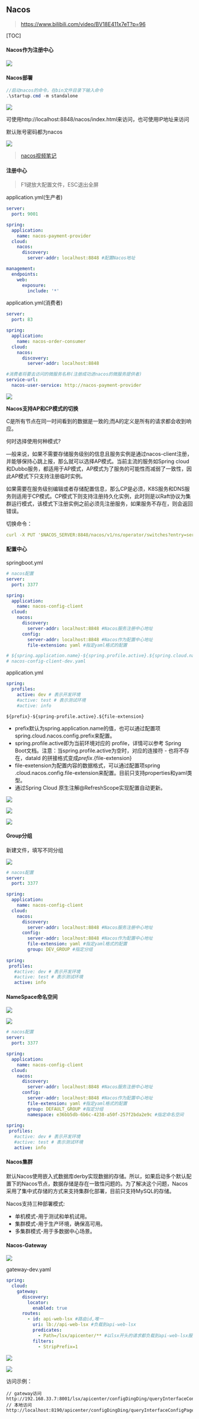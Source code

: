 ## Nacos

> https://www.bilibili.com/video/BV18E411x7eT?p=96

[TOC]

#### Nacos作为注册中心

![](https://note.youdao.com/yws/api/personal/file/2A557901FC8640AFA14D01D150CDA045?method=download&shareKey=5486226e97c723f07f2ca2c77bce189e)

#### Nacos部署

```java
//启动nacos的命令，在bin文件目录下输入命令
.\startup.cmd -m standalone
```

![](https://note.youdao.com/yws/api/personal/file/93F3965B1B6D4E5D870E417A47089C81?method=download&shareKey=796472ddaec6f0f7d3ed0e0928052712)

可使用http://localhost:8848/nacos/index.html来访问，也可使用IP地址来访问

默认账号密码都为nacos

![](https://note.youdao.com/yws/api/personal/file/84452643E82C4106BC8FDE9D755C06DC?method=download&shareKey=1d7fdd68fffd48c73819c8dc9c36d11e)

> [nacos视频笔记](https://blog.csdn.net/u011863024/article/details/114298282)

#### 注册中心

> F1键放大配置文件，ESC退出全屏

application.yml(生产者)

```yml
server:
  port: 9001

spring:
  application:
    name: nacos-payment-provider
  cloud:
    nacos:
      discovery:
        server-addr: localhost:8848 #配置Nacos地址

management:
  endpoints:
    web:
      exposure:
        include: '*'
```

application.yml(消费者)

```yml
server:
  port: 83

spring:
  application:
    name: nacos-order-consumer
  cloud:
    nacos:
      discovery:
        server-addr: localhost:8848

#消费者将要去访问的微服务名称(注册成功进nacos的微服务提供者)
service-url:
  nacos-user-service: http://nacos-payment-provider
```

![](https://note.youdao.com/yws/api/personal/file/A4E130F27E0740D7996DC6E7DF82C785?method=download&shareKey=3cff6e5c7a3c8218dd836f997037545a)

**Nacos支持AP和CP模式的切换**

C是所有节点在同一时间看到的数据是一致的;而A的定义是所有的请求都会收到响应。

何时选择使用何种模式?

—般来说，如果不需要存储服务级别的信息且服务实例是通过nacos-client注册，并能够保持心跳上报，那么就可以选择AP模式。当前主流的服务如Spring cloud和Dubbo服务，都适用于AP模式，AP模式为了服务的可能性而减弱了一致性，因此AP模式下只支持注册临时实例。

如果需要在服务级别编辑或者存储配置信息，那么CP是必须，K8S服务和DNS服务则适用于CP模式。CP模式下则支持注册持久化实例，此时则是以Raft协议为集群运行模式，该模式下注册实例之前必须先注册服务，如果服务不存在，则会返回错误。

切换命令：

```yml
curl -X PUT '$NACOS_SERVER:8848/nacos/v1/ns/operator/switches?entry=serverMode&value=CP
```

#### 配置中心

springboot.yml

```yml
# nacos配置
server:
  port: 3377

spring:
  application:
    name: nacos-config-client
  cloud:
    nacos:
      discovery:
        server-addr: localhost:8848 #Nacos服务注册中心地址
      config:
        server-addr: localhost:8848 #Nacos作为配置中心地址
        file-extension: yaml #指定yaml格式的配置

# ${spring.application.name}-${spring.profile.active}.${spring.cloud.nacos.config.file-extension}
# nacos-config-client-dev.yaml
```

application.yml

```yml
spring:
  profiles:
    active: dev # 表示开发环境
    #active: test # 表示测试环境
    #active: info
```

```
${prefix}-${spring-profile.active}.${file-extension}
```

- prefix默认为spring.application.name的值，也可以通过配置项spring.cloud.nacos.config.prefix来配置。
- spring.profile.active即为当前环境对应的 profile，详情可以参考 Spring Boot文档。注意：当spring.profile.active为空时，对应的连接符 - 也将不存在，datald 的拼接格式变成${prefix}.${file-extension}
- file-exetension为配置内容的数据格式，可以通过配置项spring .cloud.nacos.config.file-extension来配置。目前只支持properties和yaml类型。
- 通过Spring Cloud 原生注解@RefreshScope实现配置自动更新。

![](https://note.youdao.com/yws/api/personal/file/02A898B34912423E89A8F28D355628F2?method=download&shareKey=76695053d106b80423092654bf3d4140)

![](https://note.youdao.com/yws/api/personal/file/03E7B856C1D846098A49566FE61E19FD?method=download&shareKey=bdd959bbe3018df30f5fc49f585fa8a8)

![](https://note.youdao.com/yws/api/personal/file/28E33CDFAE3847CAA2E0889232F45591?method=download&shareKey=e7daa51ea5b997ae09097e71e938effb)

#### Group分组

新建文件，填写不同分组

![](C:\Users\erxio\AppData\Roaming\Typora\typora-user-images\1638963658245.png)

```yml
# nacos配置
server:
  port: 3377

spring:
  application:
    name: nacos-config-client
  cloud:
    nacos:
      discovery:
        server-addr: localhost:8848 #Nacos服务注册中心地址
      config:
        server-addr: localhost:8848 #Nacos作为配置中心地址
        file-extension: yaml #指定yaml格式的配置
        group: DEV_GROUP #指定分组
        
spring:
 profiles:
   #active: dev # 表示开发环境
   #active: test # 表示测试环境
   active: info
```

#### NameSpace命名空间

![](https://note.youdao.com/yws/api/personal/file/506D475C883D4E61A703214C42138A64?method=download&shareKey=09b87343e4d3bdf4c3165666381737dc)

![](https://note.youdao.com/yws/api/personal/file/542F0A4BD4E14B7D9DDA8294F2ECE16F?method=download&shareKey=7d1027d0b2f00ee386ee8f10537ed091)

```yml
# nacos配置
server:
  port: 3377

spring:
  application:
    name: nacos-config-client
  cloud:
    nacos:
      discovery:
        server-addr: localhost:8848 #Nacos服务注册中心地址
      config:
        server-addr: localhost:8848 #Nacos作为配置中心地址
        file-extension: yaml #指定yaml格式的配置
        group: DEFAULT_GROUP #指定分组
        namespace: e36bb5db-6b6c-4238-a50f-257f2bda2e9c #指定命名空间
        
spring:
 profiles:
   #active: dev # 表示开发环境
   #active: test # 表示测试环境
   active: info
```

#### Nacos集群

默认Nacos使用嵌入式数据库derby实现数据的存储。所以，如果启动多个默认配置下的Nacos节点，数据存储是存在一致性问题的。为了解决这个问题，Nacos采用了集中式存储的方式来支持集群化部署，目前只支持MySQL的存储。

Nacos支持三种部署模式:

* 单机模式-用于测试和单机试用。
* 集群模式-用于生产环境，确保高可用。
* 多集群模式-用于多数据中心场景。
  

#### Nacos-Gateway

![](https://note.youdao.com/yws/api/personal/file/66D2BB1169AC4308BA72A103F92C23B3?method=download&shareKey=a8564c87da9abbaf55e1b6be58f54288)

gateway-dev.yaml

```yaml
spring:
  cloud:
    gateway:
      discovery:
        locator:
          enabled: true
      routes:
        - id: api-web-lsx #路由id,唯一
          uri: lb://api-web-lsx #负载到api-web-lsx
          predicates:
            - Path=/lsx/apicenter/** #以lsx开头的请求都负载到api-web-lsx服务
          filters:
            - StripPrefix=1  
```

![](https://note.youdao.com/yws/api/personal/file/BB92E09C326A451C9F3894DE08961A89?method=download&shareKey=8342df64676351a8fc8b13d9065298dd)

![](https://note.youdao.com/yws/api/personal/file/F6CD0DE7AF9D411597C484FA7897A338?method=download&shareKey=6d1c640f56626d69aaf1d7ac887702bd)

访问示例：

```
// gateway访问
http://192.168.33.7:8001/lsx/apicenter/configDingDing/queryInterfaceConfigPageList
// 本地访问
http://localhost:8190/apicenter/configDingDing/queryInterfaceConfigPageList
```





